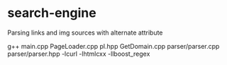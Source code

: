 # search-engine
Parsing links and img sources with alternate attribute

g++ main.cpp PageLoader.cpp pl.hpp GetDomain.cpp parser/parser.cpp parser/parser.hpp -lcurl -lhtmlcxx -llboost_regex

